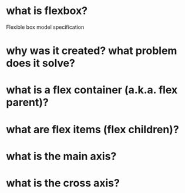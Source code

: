 # what is flexbox?

Flexible box model specification

# why was it created? what problem does it solve?

# what is a flex container (a.k.a. flex parent)?

# what are flex items (flex children)?

# what is the main axis?

# what is the cross axis?

